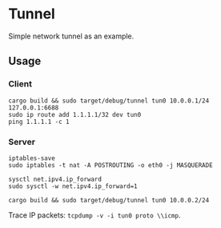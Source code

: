 # Tunnel

Simple network tunnel as an example.

## Usage

### Client

```shell
cargo build && sudo target/debug/tunnel tun0 10.0.0.1/24 127.0.0.1:6688
sudo ip route add 1.1.1.1/32 dev tun0
ping 1.1.1.1 -c 1
```

### Server

```shell
iptables-save
sudo iptables -t nat -A POSTROUTING -o eth0 -j MASQUERADE

sysctl net.ipv4.ip_forward
sudo sysctl -w net.ipv4.ip_forward=1

cargo build && sudo target/debug/tunnel tun0 10.0.0.2/24
```

Trace IP packets: `tcpdump -v -i tun0 proto \\icmp`.
